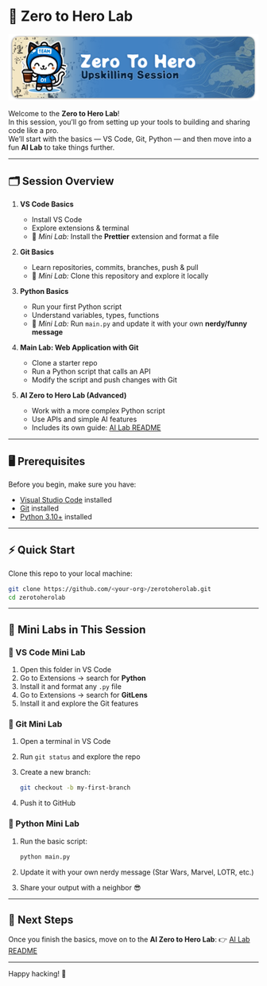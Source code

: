 # 🚀 Zero to Hero Lab

![Zero to Hero Lab Banner](./assets/z2h_banner_title.png)

Welcome to the **Zero to Hero Lab**!  
In this session, you’ll go from setting up your tools to building and sharing code like a pro.  
We’ll start with the basics — VS Code, Git, Python — and then move into a fun **AI Lab** to take things further.  

---

## 🗂 Session Overview

1. **VS Code Basics**  
   - Install VS Code  
   - Explore extensions & terminal  
   - 🧪 *Mini Lab:* Install the **Prettier** extension and format a file

2. **Git Basics**  
   - Learn repositories, commits, branches, push & pull  
   - 🧪 *Mini Lab:* Clone this repository and explore it locally

3. **Python Basics**  
   - Run your first Python script  
   - Understand variables, types, functions  
   - 🧪 *Mini Lab:* Run `main.py` and update it with your own **nerdy/funny message**

4. **Main Lab: Web Application with Git**  
   - Clone a starter repo  
   - Run a Python script that calls an API  
   - Modify the script and push changes with Git

5. **AI Zero to Hero Lab (Advanced)**  
   - Work with a more complex Python script  
   - Use APIs and simple AI features  
   - Includes its own guide: [AI Lab README](./ai-lab/README.md)

---

## 🖥️ Prerequisites

Before you begin, make sure you have:

- [Visual Studio Code](https://code.visualstudio.com/) installed  
- [Git](https://git-scm.com/downloads) installed  
- [Python 3.10+](https://www.python.org/downloads/) installed  

---

## ⚡ Quick Start

Clone this repo to your local machine:

```bash
git clone https://github.com/<your-org>/zerotoherolab.git
cd zerotoherolab
````

---

## 🧪 Mini Labs in This Session

### 🔹 VS Code Mini Lab

1. Open this folder in VS Code
2. Go to Extensions → search for **Python**
3. Install it and format any `.py` file
4. Go to Extensions → search for **GitLens**
5. Install it and explore the Git features

### 🔹 Git Mini Lab

1. Open a terminal in VS Code
2. Run `git status` and explore the repo
3. Create a new branch:

   ```bash
   git checkout -b my-first-branch
   ```
4. Push it to GitHub

### 🔹 Python Mini Lab

1. Run the basic script:

   ```bash
   python main.py
   ```
2. Update it with your own nerdy message (Star Wars, Marvel, LOTR, etc.)
3. Share your output with a neighbor 😎

---

## 🎯 Next Steps

Once you finish the basics, move on to the **AI Zero to Hero Lab**:
👉 [AI Lab README](./ai-lab/README.md)

---

Happy hacking! 🚀

